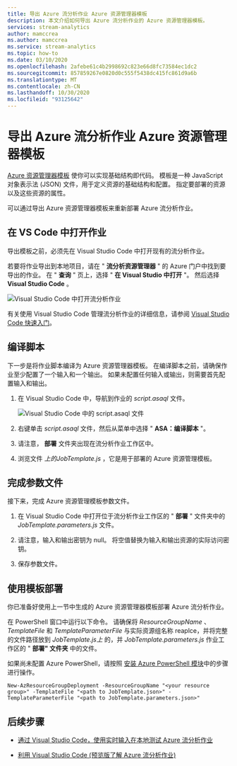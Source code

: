 ```yaml
---
title: 导出 Azure 流分析作业 Azure 资源管理器模板
description: 本文介绍如何导出 Azure 流分析作业的 Azure 资源管理器模板。
services: stream-analytics
author: mamccrea
ms.author: mamccrea
ms.service: stream-analytics
ms.topic: how-to
ms.date: 03/10/2020
ms.openlocfilehash: 2afebe61c4b2998692c823e66d8fc73584ec1dc2
ms.sourcegitcommit: 857859267e0820d0c555f5438dc415fc861d9a6b
ms.translationtype: MT
ms.contentlocale: zh-CN
ms.lasthandoff: 10/30/2020
ms.locfileid: "93125642"
---
```

# <a name="export-an-azure-stream-analytics-job-azure-resource-manager-template"></a>导出 Azure 流分析作业 Azure 资源管理器模板

[Azure 资源管理器模板](../azure-resource-manager/templates/overview.md) 使你可以实现基础结构即代码。 模板是一种 JavaScript 对象表示法 (JSON) 文件，用于定义资源的基础结构和配置。 指定要部署的资源以及这些资源的属性。

可以通过导出 Azure 资源管理器模板来重新部署 Azure 流分析作业。

## <a name="open-a-job-in-vs-code"></a>在 VS Code 中打开作业

导出模板之前，必须先在 Visual Studio Code 中打开现有的流分析作业。 

若要将作业导出到本地项目，请在 " **流分析资源管理器** " 的 Azure 门户中找到要导出的作业。 在 " **查询** " 页上，选择 " **在 Visual Studio 中打开** "。 然后选择 **Visual Studio Code** 。

![Visual Studio Code 中打开流分析作业](./media/resource-manager-export/open-job-vs-code.png)

有关使用 Visual Studio Code 管理流分析作业的详细信息，请参阅 [Visual Studio Code 快速入门](quick-create-visual-studio-code.md)。

## <a name="compile-the-script"></a>编译脚本 

下一步是将作业脚本编译为 Azure 资源管理器模板。 在编译脚本之前，请确保作业至少配置了一个输入和一个输出。 如果未配置任何输入或输出，则需要首先配置输入和输出。

1. 在 Visual Studio Code 中，导航到作业的 *script.asaql* 文件。

   ![Visual Studio Code 中的 script.asaql 文件](./media/resource-manager-export/transformation-asaql.png)

1. 右键单击 *script.asaql* 文件，然后从菜单中选择 " **ASA：编译脚本** "。

1. 请注意， **部署** 文件夹出现在流分析作业工作区中。

1. 浏览文件 *上的JobTemplate.js* ，它是用于部署的 Azure 资源管理模板。

## <a name="complete-the-parameters-file"></a>完成参数文件

接下来，完成 Azure 资源管理模板参数文件。

1. 在 Visual Studio Code 中打开位于流分析作业工作区的 " **部署** " 文件夹中的 *JobTemplate.parameters.js* 文件。

1. 请注意，输入和输出密钥为 null。 将空值替换为输入和输出资源的实际访问密钥。

1. 保存参数文件。

## <a name="deploy-using-templates"></a>使用模板部署

你已准备好使用上一节中生成的 Azure 资源管理器模板部署 Azure 流分析作业。

在 PowerShell 窗口中运行以下命令。 请确保将 *ResourceGroupName* 、 *TemplateFile* 和 *TemplateParameterFile* 与实际资源组名称 reaplce，并将完整的文件路径放到 *JobTemplate.js上* 的，并 *JobTemplate.parameters.js* 作业工作区的 " **部署" 文件夹** 中的文件。

如果尚未配置 Azure PowerShell，请按照 [安装 Azure PowerShell 模块](/powershell/azure/install-Az-ps)中的步骤进行操作。

```azurepowershell
New-AzResourceGroupDeployment -ResourceGroupName "<your resource group>" -TemplateFile "<path to JobTemplate.json>" -TemplateParameterFile "<path to JobTemplate.parameters.json>"
```

## <a name="next-steps"></a>后续步骤

* [通过 Visual Studio Code，使用实时输入在本地测试 Azure 流分析作业](visual-studio-code-local-run-live-input.md)

* [利用 Visual Studio Code (预览版了解 Azure 流分析作业) ](visual-studio-code-explore-jobs.md)